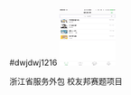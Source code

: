 #dwjdwj1216
<img src="https://github.com/dwjdwj1216/xiaoYouBang/blob/master/main.gif" style="height: 100px;width: 100px;">

浙江省服务外包 校友邦赛题项目
